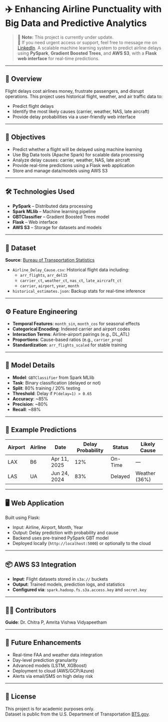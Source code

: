 # ✈️ Enhancing Airline Punctuality with Big Data and Predictive Analytics
> 🚧 **Note:** This project is currently under update.  
> 🔔 If you need urgent access or support, feel free to message me on [LinkedIn](https://www.linkedin.com/in/harshith-potnuri-144har/).
A scalable machine learning system to predict airline delays using **PySpark**, **Gradient Boosted Trees**, and **AWS S3**, with a **Flask web interface** for real-time predictions.

---

## 📌 Overview

Flight delays cost airlines money, frustrate passengers, and disrupt operations. This project uses historical flight, weather, and air traffic data to:

- Predict flight delays
- Identify the most likely causes (carrier, weather, NAS, late aircraft)
- Provide delay probabilities via a user-friendly web interface

---

## 🎯 Objectives

- Predict whether a flight will be delayed using machine learning
- Use Big Data tools (Apache Spark) for scalable data processing
- Analyze delay causes: carrier, weather, NAS, late aircraft
- Provide real-time predictions using a Flask web application
- Store and manage data/models using AWS S3

---

## 🛠️ Technologies Used

- **PySpark** – Distributed data processing
- **Spark MLlib** – Machine learning pipeline
- **GBTClassifier** – Gradient Boosted Trees model
- **Flask** – Web interface
- **AWS S3** – Storage for datasets and models

---

## 📂 Dataset

**Source**: [Bureau of Transportation Statistics](https://www.bts.gov)

- `Airline_Delay_Cause.csv`: Historical flight data including:
  - `arr_flights`, `arr_del15`
  - `carrier_ct`, `weather_ct`, `nas_ct`, `late_aircraft_ct`
  - `carrier`, `airport`, `year`, `month`
- `historical_estimates.json`: Backup stats for real-time inference

---

## ⚙️ Feature Engineering

- **Temporal Features**: `month_sin`, `month_cos` for seasonal effects
- **Categorical Encoding**: Indexed carrier and airport codes
- **Interaction Terms**: Airline-airport pairings (e.g., DL_ATL)
- **Proportions**: Cause-based ratios (e.g., `carrier_prop`)
- **Standardization**: `arr_flights_scaled` for stable training

---

## 🤖 Model Details

- **Model**: `GBTClassifier` from Spark MLlib
- **Task**: Binary classification (delayed or not)
- **Split**: 80% training / 20% testing
- **Threshold**: Delay if `P(delay=1) > 0.65`
- **Accuracy**: ~85%
- **Precision**: ~80%
- **Recall**: ~88%

---

## 🧪 Example Predictions

| Airport | Airline | Date        | Delay Probability | Status     | Likely Cause     |
|---------|---------|-------------|-------------------|------------|------------------|
| LAX     | B6      | Apr 11, 2025| 12%               | On-Time    | —                |
| LAS     | UA      | Jun 24, 2024| 83%               | Delayed    | Weather (36%)    |

---
## 🖥️ Web Application

Built using Flask:

- Input: Airline, Airport, Month, Year
- Output: Delay prediction with probability and cause
- Backend uses pre-trained PySpark GBT model
- Deployed locally (`http://localhost:5000`) or optionally to the cloud

---

## 📦 AWS S3 Integration

- **Input**: Flight datasets stored in `s3a://` buckets
- **Output**: Trained models, prediction logs, and statistics
- **Configured via**: `spark.hadoop.fs.s3a.access.key` and `secret.key`

---

## 👨‍💻 Contributors
**Guide**: Dr. Chitra P, Amrita Vishwa Vidyapeetham

---

## 🚀 Future Enhancements

- Real-time FAA and weather data integration  
- Day-level prediction granularity  
- Advanced models (LSTM, XGBoost)  
- Deployment to cloud (AWS/GCP/Azure)  
- Alerts via email/SMS on high delay risk

---

## 📜 License

This project is for academic purposes only.  
Dataset is public from the U.S. Department of Transportation [BTS.gov](https://www.bts.gov).
